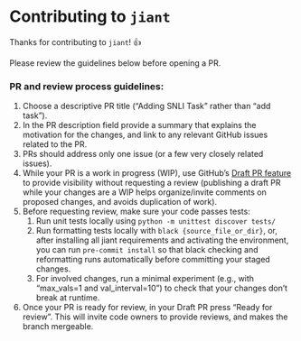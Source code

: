 # Contributing to `jiant`

Thanks for contributing to `jiant`! :+1:

Please review the guidelines below before opening a PR.

### PR and review process guidelines:
1. Choose a descriptive PR title (“Adding SNLI Task” rather than “add task”).
2. In the PR description field provide a summary that explains the motivation for the changes, and link to any relevant GitHub issues related to the PR.
3. PRs should address only one issue (or a few very closely related issues).
4. While your PR is a work in progress (WIP), use GitHub’s [Draft PR feature](https://github.blog/2019-02-14-introducing-draft-pull-requests/) to provide visibility without requesting a review (publishing a draft PR while your changes are a WIP helps organize/invite comments on proposed changes, and avoids duplication of work).
5. Before requesting review, make sure your code passes tests:
    1. Run unit tests locally using `python -m unittest discover tests/`
    2. Run formatting tests locally with `black {source_file_or_dir}`, or, after installing all jiant requirements and activating the environment, you can run `pre-commit install` so that black checking and reformatting runs automatically before committing your staged changes.
    3. For involved changes, run a minimal experiment (e.g., with “max_vals=1 and val_interval=10”) to check that your changes don’t break at runtime.
6. Once your PR is ready for review, in your Draft PR press “Ready for review”. This will invite code owners to provide reviews, and makes the branch mergeable.
